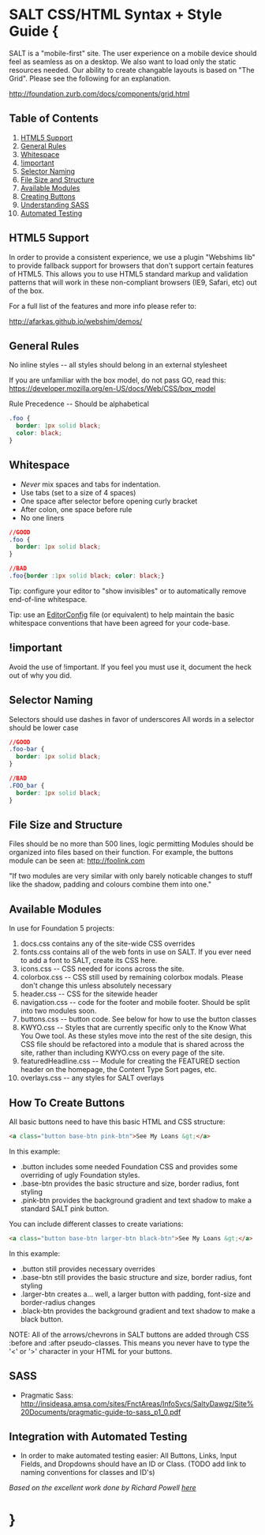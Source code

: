 SALT CSS/HTML Syntax + Style Guide {
==================

SALT is a "mobile-first" site.  The user experience on a mobile device should feel as seamless as on a desktop.  We also want to load only the static resources needed.
Our ability to create changable layouts is based on "The Grid".  Please see the following for an explanation.

http://foundation.zurb.com/docs/components/grid.html

## <a name='TOC'>Table of Contents</a>

  1. [HTML5 Support](#html5)
  2. [General Rules](#general)
  3. [Whitespace](#whitespace)
  4. [!important](#important)
  5. [Selector Naming](#naming)
  6. [File Size and Structure](#structure)
  7. [Available Modules](#modules)
  8. [Creating Buttons](#buttons)
  9. [Understanding SASS](#sass)
  10. [Automated Testing](#testing)

## <a name='html5'>HTML5 Support</a>

In order to provide a consistent experience, we use a plugin "Webshims lib" to provide fallback support for browsers that don't support certain features of HTML5. This allows you to use HTML5 standard markup and validation patterns that will work in these non-compliant browsers (IE9, Safari, etc) out of the box.

For a full list of the features and more info please refer to:

http://afarkas.github.io/webshim/demos/

## <a name='general'>General Rules</a>

No inline styles -- all styles should belong in an external stylesheet

If you are unfamiliar with the box model, do not pass GO, read this: https://developer.mozilla.org/en-US/docs/Web/CSS/box_model

Rule Precedence -- Should be alphabetical

```css
.foo {
  border: 1px solid black;
  color: black;
}
```

## <a name='whitespace'>Whitespace</a>

* _Never_ mix spaces and tabs for indentation.
* Use tabs (set to a size of 4 spaces)
* One space after selector before opening curly bracket
* After colon, one space before rule
* No one liners

```css
//GOOD
.foo {
  border: 1px solid black;
}

//BAD
.foo{border :1px solid black; color: black;}
```

Tip: configure your editor to "show invisibles" or to automatically remove
end-of-line whitespace.

Tip: use an [EditorConfig](http://editorconfig.org/) file (or equivalent) to
help maintain the basic whitespace conventions that have been agreed for your
code-base.

## <a name='important'>!important</a>
Avoid the use of !important.  If you feel you must use it, document the heck out of why you did.

## <a name='naming'>Selector Naming</a>

Selectors should use dashes in favor of underscores
All words in a selector should be lower case

```css
//GOOD
.foo-bar {
  border: 1px solid black;
}

//BAD
.FOO_bar {
  border: 1px solid black;
}
```

## <a name='structure'>File Size and Structure</a>
Files should be no more than 500 lines, logic permitting
Modules should be organized into files based on their function.
For example, the buttons module can be seen at: http://foolink.com

"If two modules are very similar with only barely noticable changes to stuff like the shadow, padding and colours combine them into one."


## <a name='modules'>Available Modules</a>

  In use for Foundation 5 projects:

  1. docs.css contains any of the site-wide CSS overrides
  2. fonts.css contains all of the web fonts in use on SALT. If you ever need to add a font to SALT, create its CSS here.
  3. icons.css -- CSS needed for icons across the site.
  4. colorbox.css -- CSS still used by remaining colorbox modals. Please don't change this unless absolutely necessary
  5. header.css -- CSS for the sitewide header
  6. navigation.css -- code for the footer and mobile footer. Should be split into two modules soon.
  7. buttons.css -- button code. See below for how to use the button classes
  8. KWYO.css -- Styles that are currently specific only to the Know What You Owe tool. As these styles move into the rest of the site design, this CSS file should be refactored into a module that is shared across the site, rather than including KWYO.css on every page of the site.
  9. featuredHeadline.css -- Module for creating the FEATURED section header on the homepage, the Content Type Sort pages, etc.
  10. overlays.css -- any styles for SALT overlays
  

## <a name='buttons'>How To Create Buttons</a>

All basic buttons need to have this basic HTML and CSS structure:

```html
<a class="button base-btn pink-btn">See My Loans &gt;</a>
```

In this example:
  * .button includes some needed Foundation CSS and provides some overriding of ugly Foundation styles. 
  * .base-btn provides the basic structure and size, border radius, font styling
  * .pink-btn provides the background gradient and text shadow to make a standard SALT pink button.

You can include different classes to create variations:
```html
<a class="button base-btn larger-btn black-btn">See My Loans &gt;</a>
```

In this example:
  * .button still provides necessary overrides
  * .base-btn still provides the basic structure and size, border radius, font styling
  * .larger-btn creates a... well, a larger button with padding, font-size and border-radius changes
  * .black-btn provides the background gradient and text shadow to make a black button.

NOTE: All of the arrows/chevrons in SALT buttons are added through CSS :before and :after pseudo-classes. This means you never have to type the '&lt;' or '&gt;' character in your HTML for your buttons.

## <a name='sass'>SASS</a>
  * Pragmatic Sass: http://insideasa.amsa.com/sites/FnctAreas/InfoSvcs/SaltyDawgz/Site%20Documents/pragmatic-guide-to-sass_p1_0.pdf

## <a name='testing'>Integration with Automated Testing</a>
  * In order to make automated testing easier:
    All Buttons, Links, Input Fields, and Dropdowns should have an ID or Class. (TODO add link to naming conventions for classes and ID's)

*Based on the excellent work done by Richard Powell [here](https://github.com/byrichardpowell/CSS-Style)*

}
=
